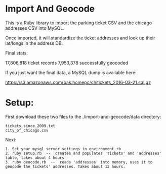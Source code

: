 # Import And Geocode

This is a Ruby library to import the parking ticket CSV and the chicago addresses CSV into MySQL.

Once imported, it will standardize the ticket addresses and look up their lat/longs in the address DB.

Final stats:

17,806,818 ticket records
7,953,378 successfully geocoded

If you just want the final data, a MySQL dump is available here:

https://s3.amazonaws.com/bak.homepc/chitickets_2016-03-21.sql.gz

# Setup:

First download these two files to the ./import-and-geocode/data directory:

```
tickets_since_2009.txt
city_of_chicago.csv
```

Next:

```
1. Set your mysql server settings in environment.rb
2. ruby setup.rb  --  creates and populates 'tickets' and 'addresses' table, takes about 4 hours
3. ruby geocode.rb  --  reads 'addresses' into memory, uses it to geocode the tickets' addresses. Takes about 12 hours.
```
